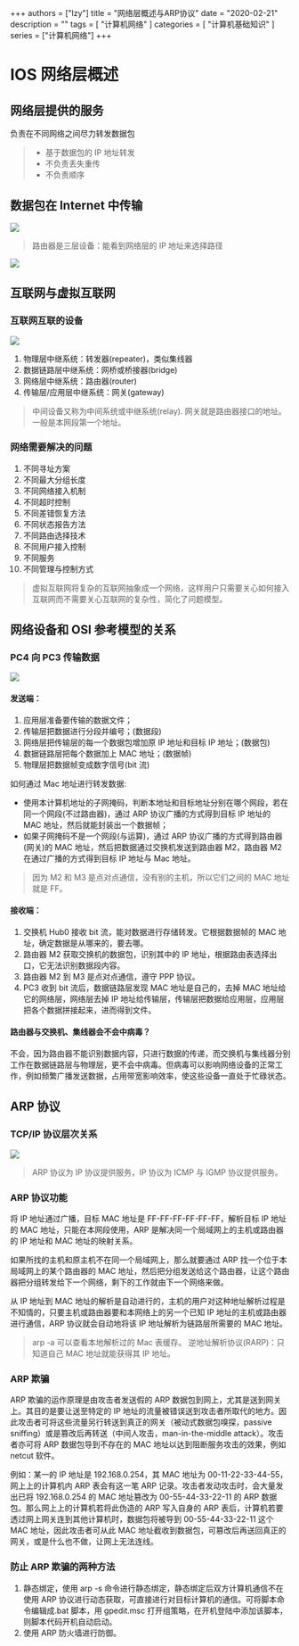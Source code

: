 +++
authors = ["lzy"]
title = "网络层概述与ARP协议"
date = "2020-02-21"
description = ""
tags = [
    "计算机网络"
]
categories = [
    "计算机基础知识"
]
series = ["计算机网络"]
+++

# IOS 网络层概述

## 网络层提供的服务

负责在不同网络之间尽力转发数据包

> - 基于数据包的 IP 地址转发
> - 不负责丢失重传
> - 不负责顺序

## 数据包在 Internet 中传输

![](../static/VrOpbgjDDo1yqKxocfbcihvtnGe.png)

> 路由器是三层设备：能看到网络层的 IP 地址来选择路径

![](../static/T7cWbwymiofiy3xThjHcpFkGnGd.png)

## 互联网与虚拟互联网

### 互联网互联的设备

![](../static/G7cfbvsRnoDnmFx9HJzcpxGQnpg.png)

1. 物理层中继系统：转发器(repeater)，类似集线器
2. 数据链路层中继系统：网桥或桥接器(bridge)
3. 网络层中继系统：路由器(router)
4. 传输层/应用层中继系统：网关(gateway)

> 中间设备又称为中间系统或中继系统(relay).
> 网关就是路由器接口的地址。一般是本网段第一个地址。

### 网络需要解决的问题

1. 不同寻址方案
2. 不同最大分组长度
3. 不同网络接入机制
4. 不同超时控制
5. 不同差错恢复方法
6. 不同状态报告方法
7. 不同路由选择技术
8. 不同用户接入控制
9. 不同服务
10. 不同管理与控制方式

> 虚拟互联网将复杂的互联网抽象成一个网络，这样用户只需要关心如何接入互联网而不需要关心互联网的复杂性，简化了问题模型。

## 网络设备和 OSI 参考模型的关系

### PC4 向 PC3 传输数据

![](../static/Ct37bByY5ofDMPxkCAtcKkFbnJc.png)

#### 发送端：

1. 应用层准备要传输的数据文件；
2. 传输层把数据进行分段并编号；(数据段)
3. 网络层把传输层的每一个数据包增加原 IP 地址和目标 IP 地址；(数据包)
4. 数据链路层把每个数据加上 MAC 地址；(数据帧)
5. 物理层把数据帧变成数字信号(bit 流)

如何通过 Mac 地址进行转发数据:

- 使用本计算机地址的子网掩码，判断本地址和目标地址分别在哪个网段，若在同一个网段(不过路由器)，通过 ARP 协议广播的方式得到目标 IP 地址的 MAC 地址，然后就能封装出一个数据帧；
- 如果子网掩码不是一个网段(与运算)，通过 ARP 协议广播的方式得到路由器(网关)的 MAC 地址，然后把数据通过交换机发送到路由器 M2，路由器 M2 在通过广播的方式得到目标 IP 地址与 Mac 地址。

> 因为 M2 和 M3 是点对点通信，没有别的主机，所以它们之间的 MAC 地址就是 FF。

#### 接收端：

1. 交换机 Hub0 接收 bit 流，能对数据进行存储转发。它根据数据帧的 MAC 地址，确定数据是从哪来的，要去哪。
2. 路由器 M2 获取交换机的数据包，识别其中的 IP 地址，根据路由表选择出口，它无法识别数据段内容。
3. 路由器 M2 到 M3 是点对点通信，遵守 PPP 协议。
4. PC3 收到 bit 流后，数据链路层发现 MAC 地址是自己的，去掉 MAC 地址给它的网络层，网络层去掉 IP 地址给传输层，传输层把数据给应用层，应用层把各个数据拼接起来，进而得到文件。

#### 路由器与交换机、集线器会不会中病毒？

不会，因为路由器不能识别数据内容，只进行数据的传递，而交换机与集线器分别工作在数据链路层与物理层，更不会中病毒。但病毒可以影响网络设备的正常工作，例如频繁广播发送数据，占用带宽影响效率，使这些设备一直处于忙碌状态。

## ARP 协议

### TCP/IP 协议层次关系

![](../static/PucmbDRt1oyn31x1mQ1c87dbnbe.png)

> ARP 协议为 IP 协议提供服务，IP 协议为 ICMP 与 IGMP 协议提供服务。

### ARP 协议功能

将 IP 地址通过广播，目标 MAC 地址是 FF-FF-FF-FF-FF-FF，解析目标 IP 地址的 MAC 地址，只能在本网段使用，ARP 是解决同一个局域网上的主机或路由器的 IP 地址和 MAC 地址的映射关系。

如果所找的主机和原主机不在同一个局域网上，那么就要通过 ARP 找一个位于本局域网上的某个路由器的 MAC 地址，然后把分组发送给这个路由器，让这个路由器把分组转发给下一个网络，剩下的工作就由下一个网络来做。

从 IP 地址到 MAC 地址的解析是自动进行的，主机的用户对这种地址解析过程是不知情的，只要主机或路由器要和本网络上的另一个已知 IP 地址的主机或路由器进行通信，ARP 协议就会自动地将该 IP 地址解析为链路层所需要的 MAC 地址。

> arp -a 可以查看本地解析过的 Mac 表缓存。
> 逆地址解析协议(RARP)：只知道自己 MAC 地址就能获得其 IP 地址。

### ARP 欺骗

ARP 欺骗的运作原理是由攻击者发送假的 ARP 数据包到网上，尤其是送到网关上。其目的是要让送至特定的 IP 地址的流量被错误送到攻击者所取代的地方。因此攻击者可将这些流量另行转送到真正的网关（被动式数据包嗅探，passive sniffing）或是篡改后再转送（中间人攻击，man-in-the-middle attack）。攻击者亦可将 ARP 数据包导到不存在的 MAC 地址以达到阻断服务攻击的效果，例如 netcut 软件。

例如：某一的 IP 地址是 192.168.0.254，其 MAC 地址为 00-11-22-33-44-55，网上上的计算机内 ARP 表会有这一笔 ARP 记录。攻击者发动攻击时，会大量发出已将 192.168.0.254 的 MAC 地址篡改为 00-55-44-33-22-11 的 ARP 数据包。那么网上上的计算机若将此伪造的 ARP 写入自身的 ARP 表后，计算机若要透过网上网关连到其他计算机时，数据包将被导到 00-55-44-33-22-11 这个 MAC 地址，因此攻击者可从此 MAC 地址截收到数据包，可篡改后再送回真正的网关，或是什么也不做，让网上无法连线。

### 防止 ARP 欺骗的两种方法

1. 静态绑定，使用 arp -s 命令进行静态绑定，静态绑定后双方计算机通信不在使用 ARP 协议进行动态获取，可直接进行对目标计算机的通信。可将脚本命令编辑成.bat 脚本，用 gpedit.msc 打开组策略，在开机登陆中添加该脚本，则脚本代码开机自动启动。
2. 使用 ARP 防火墙进行防御。

